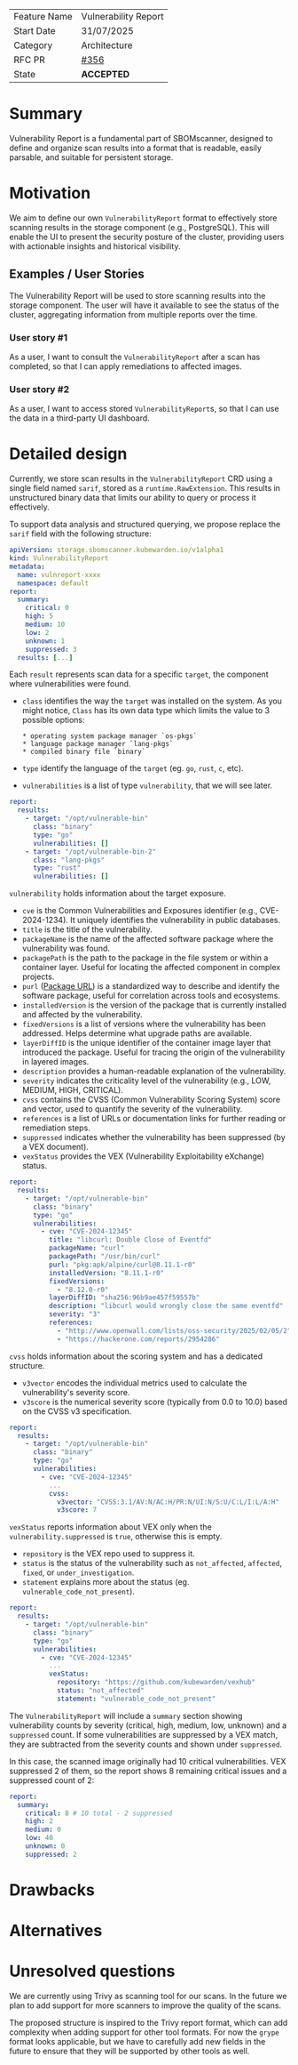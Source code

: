 |              |                                                                |
| :----------- | :------------------------------------------------------------- |
| Feature Name | Vulnerability Report                                           |
| Start Date   | 31/07/2025                                                     |
| Category     | Architecture                                                   |
| RFC PR       | [#356](https://github.com/kubewarden/sbomscanner/pull/356) |
| State        | **ACCEPTED**                                                   |

# Summary

[summary]: #summary

<!---
Brief (one-paragraph) explanation of the feature.
--->

Vulnerability Report is a fundamental part of SBOMscanner, designed to define
and organize scan results into a format that is readable, easily parsable,
and suitable for persistent storage.

# Motivation

[motivation]: #motivation

<!---
- Why are we doing this?
- What use cases does it support?
- What is the expected outcome?

Describe the problem you are trying to solve, and its constraints, without
coupling them too closely to the solution you have in mind. If this RFC is not
accepted, the motivation can be used to develop alternative solutions.
--->

We aim to define our own `VulnerabilityReport` format to effectively store
scanning results in the storage component (e.g., PostgreSQL).
This will enable the UI to present the security posture of the cluster,
providing users with actionable insights and historical visibility.

## Examples / User Stories

[examples]: #examples

<!---
Examples of how the feature will be used. Interactions should show the action
and the response. When appropriate, provide user stories in the form of "As a
[role], I want [feature], so [that]."
--->

The Vulnerability Report will be used to store scanning results into the
storage component.
The user will have it available to see the status of the cluster,
aggregating information from multiple reports over the time.

### User story #1

As a user, I want to consult the `VulnerabilityReport` after a scan has
completed, so that I can apply remediations to affected images.

### User story #2

As a user, I want to access stored `VulnerabilityReport`s, so that I can use
the data in a third-party UI dashboard.

# Detailed design

[design]: #detailed-design

<!---
This is the bulk of the RFC. Explain the design in enough detail for somebody
familiar with the product to understand, and for somebody familiar with the
internals to implement.

This section should cover architecture aspects and the rationale behind
disruptive technical decisions (when applicable), as well as corner-cases and
warnings.
--->

Currently, we store scan results in the `VulnerabilityReport` CRD using a
single field named `sarif`, stored as a `runtime.RawExtension`.
This results in unstructured binary data that limits our ability to query
or process it effectively.

To support data analysis and structured querying, we propose replace the
`sarif` field with the following structure:

```yaml
apiVersion: storage.sbomscanner.kubewarden.io/v1alpha1
kind: VulnerabilityReport
metadata:
  name: vulnreport-xxxx
  namespace: default
report:
  summary:
    critical: 0
    high: 5
    medium: 10
    low: 2
    unknown: 1
    suppressed: 3
  results: [...]
```

Each `result` represents scan data for a specific `target`, the component
where vulnerabilities were found.

- `class` identifies the way the `target` was installed on the system.
  As you might notice, `Class` has its own data type which limits the value to
  3 possible options:

      * operating system package manager `os-pkgs`
      * language package manager `lang-pkgs`
      * compiled binary file `binary`

- `type` identify the language of the `target` (eg. `go`, `rust`, `c`, etc).
- `vulnerabilities` is a list of type `vulnerability`, that we will see later.

```yaml
report:
  results:
    - target: "/opt/vulnerable-bin"
      class: "binary"
      type: "go"
      vulnerabilities: []
    - target: "/opt/vulnerable-bin-2"
      class: "lang-pkgs"
      type: "rust"
      vulnerabilities: []
```

`vulnerability` holds information about the target exposure.

- `cve` is the Common Vulnerabilities and Exposures identifier
  (e.g., CVE-2024-1234). It uniquely identifies the vulnerability in public
  databases.
- `title` is the title of the vulnerability.
- `packageName` is the name of the affected software package where the
  vulnerability was found.
- `packagePath` is the path to the package in the file system or within a
  container layer. Useful for locating the affected component in complex projects.
- `purl` ([Package URL](https://github.com/package-url/purl-spec/blob/main/PURL-SPECIFICATION.rst))
  is a standardized way to describe and identify the software package, useful
  for correlation across tools and ecosystems.
- `installedVersion` is the version of the package that is currently installed
  and affected by the vulnerability.
- `fixedVersions` is a list of versions where the vulnerability has been
  addressed. Helps determine what upgrade paths are available.
- `layerDiffID` is the unique identifier of the container image layer that
  introduced the package. Useful for tracing the origin of the vulnerability
  in layered images.
- `description` provides a human-readable explanation of the vulnerability.
- `severity` indicates the criticality level of the vulnerability
  (e.g., LOW, MEDIUM, HIGH, CRITICAL).
- `cvss` contains the CVSS (Common Vulnerability Scoring System) score and
  vector, used to quantify the severity of the vulnerability.
- `references` is a list of URLs or documentation links for further reading
  or remediation steps.
- `suppressed` indicates whether the vulnerability has been suppressed
  (by a VEX document).
- `vexStatus` provides the VEX (Vulnerability Exploitability eXchange) status.

```yaml
report:
  results:
    - target: "/opt/vulnerable-bin"
      class: "binary"
      type: "go"
      vulnerabilities:
        - cve: "CVE-2024-12345"
          title: "libcurl: Double Close of Eventfd"
          packageName: "curl"
          packagePath: "/usr/bin/curl"
          purl: "pkg:apk/alpine/curl@8.11.1-r0"
          installedVersion: "8.11.1-r0"
          fixedVersions:
            - "8.12.0-r0"
          layerDiffID: "sha256:96b9ae457f59557b"
          description: "libcurl would wrongly close the same eventfd"
          severity: "3"
          references:
            - "http://www.openwall.com/lists/oss-security/2025/02/05/2"
            - "https://hackerone.com/reports/2954286"
```

`cvss` holds information about the scoring system and has a dedicated
structure.

- `v3vector` encodes the individual metrics used to calculate the
  vulnerability's severity score.
- `v3score` is the numerical severity score (typically from 0.0 to 10.0) based
  on the CVSS v3 specification.

```yaml
report:
  results:
    - target: "/opt/vulnerable-bin"
      class: "binary"
      type: "go"
      vulnerabilities:
        - cve: "CVE-2024-12345"
          ...
          cvss:
            v3vector: "CVSS:3.1/AV:N/AC:H/PR:N/UI:N/S:U/C:L/I:L/A:H"
            v3score: 7
```

`vexStatus` reports information about VEX only when the
`vulnerability.suppressed` is `true`, otherwise this is empty.

- `repository` is the VEX repo used to suppress it.
- `status` is the status of the vulnerability such as `not_affected`,
  `affected`, `fixed`, or `under_investigation`.
- `statement` explains more about the status
  (eg. `vulnerable_code_not_present`).

```yaml
report:
  results:
    - target: "/opt/vulnerable-bin"
      class: "binary"
      type: "go"
      vulnerabilities:
        - cve: "CVE-2024-12345"
          ...
          vexStatus:
            repository: "https://github.com/kubewarden/vexhub"
            status: "not_affected"
            statement: "vulnerable_code_not_present"
```

The `VulnerabilityReport` will include a `summary` section showing vulnerability counts by severity (critical, high, medium, low, unknown) and a `suppressed` count.
If some vulnerabilities are suppressed by a VEX match, they are subtracted from the severity counts and shown under `suppressed`.

In this case, the scanned image originally had 10 critical vulnerabilities. VEX suppressed 2 of them, so the report shows 8 remaining critical issues and a suppressed count of 2:

```yaml
report:
  summary:
    critical: 8 # 10 total - 2 suppressed
    high: 2
    medium: 0
    low: 40
    unknown: 0
    suppressed: 2
```

# Drawbacks

[drawbacks]: #drawbacks

<!---
Why should we **not** do this?

  * obscure corner cases
  * will it impact performance?
  * what other parts of the product will be affected?
  * will the solution be hard to maintain in the future?
--->

# Alternatives

[alternatives]: #alternatives

<!---
- What other designs/options have been considered?
- What is the impact of not doing this?
--->

# Unresolved questions

[unresolved]: #unresolved-questions

<!---
- What are the unknowns?
- What can happen if Murphy's law holds true?
--->

We are currently using Trivy as scanning tool for our scans. In the future we
plan to add support for more scanners to improve the quality of the scans.

The proposed structure is inspired to the Trivy report format, which can add
complexity when adding support for other tool formats.
For now the `grype` format looks applicable, but we have to carefully add new
fields in the future to ensure that they will be supported by other tools
as well.
